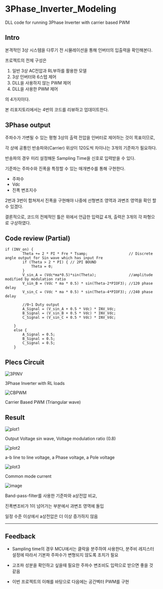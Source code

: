 # 3Phase_Inverter_Modeling
DLL code for running 3Phase Inverter with carrier based PWM

## Intro

본격적인 3상 시스템을 다루기 전 시뮬레이션을 통해 인버터의 입출력을 확인해본다.

프로젝트의 전체 구성은 

1. 일반 3상 AC전압과 RL부하를 활용한 모델
2. 3상 인버터와 6스텝 제어
3. DLL을 사용하지 않는 PWM 제어
4. DLL을 사용한 PWM 제어

의 4가지이다.

본 리포지토리에서는 4번의 코드를 리뷰하고 업데이트한다.

## 3Phase output

주파수가 가변될 수 있는 평형 3상의 출력 전압을 인버터로 제어하는 것이 목표이므로,

각 상에 공통인 반송파와(Carrier) 위상이 120도씩 차이나는 3개의 기준파가 필요하다.

반송파의 경우 미리 설정해둔 Sampling Time을 신호로 입력받을 수 있다.

기준파는 주파수와 진폭을 특정할 수 있는 매개변수를 통해 구현한다.

* 주파수
* Vdc
* 진폭 변조지수

2번과 3번이 합쳐져서 진폭을 구현해야 나중에 선형변조 영역과 과변조 영역을 확인 할 수 있겠다.

결론적으로, 코드의 전체적인 틀은 위에서 언급한 입력값 4개, 출력은 3개의 각 파형으로 구상하였다. 

## Code review (Partial)
```
if (INV_on) {
		Theta += 2 * PI * Fre * Tsamp;                   // Discrete angle output for Sin wave which has input Fre
		if (Theta > 2 * PI) { // 2PI BOUND
			Theta = 0;
		}
		V_sin_A = (Vdc*ma*0.5)*sin(Theta);               //amplitude modified by modulation ratio
		V_sin_B = (Vdc * ma * 0.5) * sin(Theta-2*PIOF3); //120 phase delay
		V_sin_C = (Vdc * ma * 0.5) * sin(Theta-4*PIOF3); //240 phase delay
		
		//0~1 Duty output
		A_Signal = (V_sin_A + 0.5 * Vdc) * INV_Vdc; 
		B_Signal = (V_sin_B + 0.5 * Vdc) * INV_Vdc;
		C_Signal = (V_sin_C + 0.5 * Vdc) * INV_Vdc;

	}
	else {
		A_Signal = 0.5;
		B_Signal = 0.5;
		C_Signal = 0.5;
	}
```
## Plecs Circuit
![3PINV](https://user-images.githubusercontent.com/125186303/222340012-c02789a9-75d5-4069-a074-c92be99d5a15.jpg)

3Phase Inverter with RL loads

![CBPWM](https://user-images.githubusercontent.com/125186303/222340084-4165c1c0-e514-41ab-840c-bd0e644defbd.jpg)

Carrier Based PWM (Triangular wave)

## Result
![plot1](https://user-images.githubusercontent.com/125186303/222340804-8b2fd479-e1c2-44bc-8fe4-0d9a34f01d61.jpg)

Output Voltage sin wave, Voltage modulation ratio (0.8)

![plot2](https://user-images.githubusercontent.com/125186303/222340820-b5d376da-139e-4a96-8b76-2cfd20e34f96.jpg)

a-b line to line voltage, a Phase voltage, a Pole voltage

![plot3](https://user-images.githubusercontent.com/125186303/222340826-07035f78-6771-4332-aaab-20d1a888affd.jpg)

Common mode current

![image](https://user-images.githubusercontent.com/125186303/223324520-72804c24-49ef-465b-a4f8-9d1d0e517975.png)


Band-pass-filter를 사용한 기준파와 a상전압 비교, 

진폭변조비가 1이 넘어가는 부분에서 과변조 영역에 돌입

일정 수준 이상에서 a상전압은 더 이상 증가하지 않음

---
## Feedback
* Sampling time의 경우 MCU에서는 클락을 분주하여 사용한다, 분주비 레지스터 설정에 따라서 기본파 주파수가 변형되지 않도록 조치가 필요

* 고조파 성분을 확인하고 싶을때 필요한 주파수 변조비도 입력으로 받으면 좋을 것 같음

* 이번 프로젝트의 이해를 바탕으로 다음에는 공간벡터 PWM를 구현







